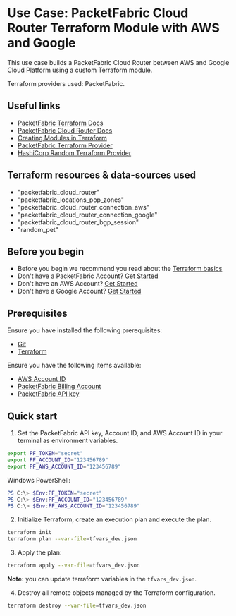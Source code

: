 # Use Case: PacketFabric Cloud Router Terraform Module with AWS and Google

This use case builds a PacketFabric Cloud Router between AWS and Google Cloud Platform using a custom Terraform module.

Terraform providers used: PacketFabric.


## Useful links

- [PacketFabric Terraform Docs](https://docs.packetfabric.com/api/terraform/)
- [PacketFabric Cloud Router Docs](https://docs.packetfabric.com/cr/)
- [Creating Modules in Terraform](https://developer.hashicorp.com/terraform/language/modules/develop)
- [PacketFabric Terraform Provider](https://registry.terraform.io/providers/PacketFabric/packetfabric)
- [HashiCorp Random Terraform Provider](https://registry.terraform.io/providers/hashicorp/random)

## Terraform resources & data-sources used

- "packetfabric_cloud_router"
- "packetfabric_locations_pop_zones"
- "packetfabric_cloud_router_connection_aws"
- "packetfabric_cloud_router_connection_google"
- "packetfabric_cloud_router_bgp_session"
- "random_pet"

## Before you begin

- Before you begin we recommend you read about the [Terraform basics](https://www.terraform.io/intro)
- Don't have a PacketFabric Account? [Get Started](https://docs.packetfabric.com/intro/)
- Don't have an AWS Account? [Get Started](https://aws.amazon.com/free/)
- Don't have a Google Account? [Get Started](https://cloud.google.com/free)

## Prerequisites

Ensure you have installed the following prerequisites:

- [Git](https://git-scm.com/downloads)
- [Terraform](https://learn.hashicorp.com/tutorials/terraform/install-cli)

Ensure you have the following items available:

- [AWS Account ID](https://docs.aws.amazon.com/IAM/latest/UserGuide/console_account-alias.html)
- [PacketFabric Billing Account](https://docs.packetfabric.com/api/examples/account_uuid/)
- [PacketFabric API key](https://docs.packetfabric.com/admin/my_account/keys/)

## Quick start

1. Set the PacketFabric API key, Account ID, and AWS Account ID in your terminal as environment variables.

```sh
export PF_TOKEN="secret"
export PF_ACCOUNT_ID="123456789"
export PF_AWS_ACCOUNT_ID="123456789"
```

Windows PowerShell:
```powershell
PS C:\> $Env:PF_TOKEN="secret"
PS C:\> $Env:PF_ACCOUNT_ID="123456789"
PS C:\> $Env:PF_AWS_ACCOUNT_ID="123456789"
```

2. Initialize Terraform, create an execution plan and execute the plan.

```sh
terraform init
terraform plan --var-file=tfvars_dev.json
```

3. Apply the plan:

```sh
terraform apply --var-file=tfvars_dev.json
```

**Note:** you can update terraform variables in the ``tfvars_dev.json``.

4. Destroy all remote objects managed by the Terraform configuration.

```sh
terraform destroy --var-file=tfvars_dev.json
```
